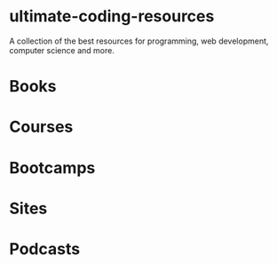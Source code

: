 # ultimate-coding-resources
A collection of the best resources for programming, web development, computer science and more.

# Books

# Courses

# Bootcamps

# Sites

# Podcasts
